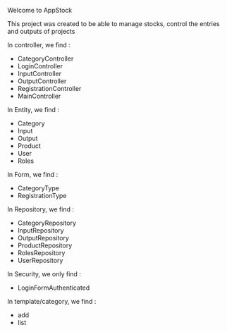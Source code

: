 Welcome to AppStock

This project was created to be able to manage stocks, control the entries and outputs of projects

In controller, we find :
- CategoryController
- LoginController
- InputController
- OutputController
- RegistrationController
- MainController

In Entity, we find : 
- Category
- Input
- Output
- Product
- User
- Roles

In Form, we find :
- CategoryType
- RegistrationType

In Repository, we find :
- CategoryRepository
- InputRepository
- OutputRepository
- ProductRepository
- RolesRepository
- UserRepository

In Security, we only find :
- LoginFormAuthenticated

In template/category, we find :
- add
- list
